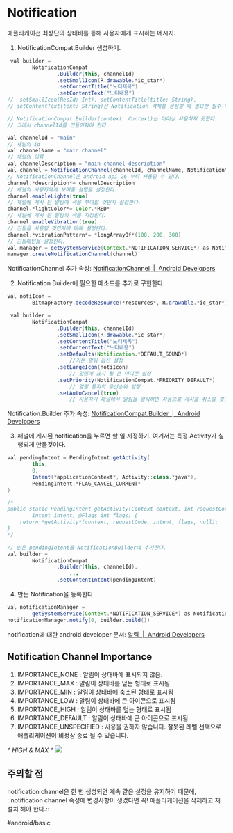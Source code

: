 # Notification
애플리케이션 최상단의 상태바를 통해 사용자에게 표시하는 메시지.

1. NotificationCompat.Builder 생성하기.
```java
 val builder =
        NotificationCompat
                .Builder(this, channelId)
                .setSmallIcon(R.drawable.*ic_star*)
                .setContentTitle("노티제목")
                .setContentText("노티내용")
//  setSmallIcon(ResId: Int), setContentTitle(title: String),
// setContentText(text: String)은 Notification 객체를 생성할 때 필요한 필수 메소드이다.

// NotificationCompat.Builder(context: Context)는 더이상 사용하지 못한다. 
// 그래서 channelId를 만들어줘야 한다.

val channelId = "main"
// 채널의 id
val channelName = "main channel"
// 채널의 이름
val channelDescription = "main channel description"
val channel = NotificationChannel(channelId, channelName, NotificationManager.*IMPORTANCE_DEFAULT*)
// NotificationChannel은 android api 26 부터 사용할 수 있다.
channel.*description*= channelDescription
// 채널의 사용자에게 보여줄 설명을 설정한다.
channel.enableLights(true)
// 채널에 게시 된 알림에 색을 부여할 것인지 설정한다.
channel.*lightColor*= Color.*RED*
// 채널에 게시 된 알림의 색을 지정한다.
channel.enableVibration(true)
// 진동을 사용할 것인지에 대해 설정한다.
channel.*vibrationPattern*= *longArrayOf*(100, 200, 300)
// 진동패턴을 설정한다.
val manager = getSystemService(Context.*NOTIFICATION_SERVICE*) as NotificationManager
manager.createNotificationChannel(channel)

```

NotificationChannel 추가 속성: [NotificationChannel  |  Android Developers](https://developer.android.com/reference/android/app/NotificationChannel)

2. Notification Builder에 필요한 메소드를 추가로 구현한다.
```java
val notiIcon =
        BitmapFactory.decodeResource(*resources*, R.drawable.*ic_star*)

 val builder =
        NotificationCompat
                .Builder(this, channelId)
                .setSmallIcon(R.drawable.*ic_star*)
                .setContentTitle("노티제목")
                .setContentText("노티내용")
                .setDefaults(Notification.*DEFAULT_SOUND*)
					//기본 알림 옵션 설정
                .setLargeIcon(notiIcon)
					// 알림에 표시 될 큰 아이콘 설정
                .setPriority(NotificationCompat.*PRIORITY_DEFAULT*)
					// 알림 통지의 우선순위 설정
                .setAutoCancel(true)
					// 사용자가 패널에서 알림을 클릭하면 자동으로 게시를 취소할 것인지에 대한 설정

```

Notification.Builder 추가 속성: [NotificationCompat.Builder  |  Android Developers](https://developer.android.com/reference/android/support/v4/app/NotificationCompat.Builder)

3. 패널에 게시된 notification을 누르면 할 일 지정하기.
여기서는 특정 Activity가 실행되게 만들것이다.

```java
val pendingIntent = PendingIntent.getActivity(
        this,
        0,
        Intent(*applicationContext*, Activity::class.*java*),
        PendingIntent.*FLAG_CANCEL_CURRENT*
)

/*
public static PendingIntent getActivity(Context context, int requestCode,
        Intent intent, @Flags int flags) {
    return *getActivity*(context, requestCode, intent, flags, null);
}
*/

// 만든 pendingIntent를 NotificationBuilder에 추가한다.
val builder =
        NotificationCompat
                .Builder(this, channelId).
 					...
                .setContentIntent(pendingIntent)

```

4. 만든 Notification을 등록한다
```java
val notificationManager =
        getSystemService(Context.*NOTIFICATION_SERVICE*) as NotificationManager
notificationManager.notify(0, builder.build())

```

notification에 대한 android developer 문서: [알림  |  Android Developers](https://developer.android.com/guide/topics/ui/notifiers/notifications?hl=ko)

## Notification Channel Importance
1. IMPORTANCE_NONE : 알림이 상태바에 표시되지 않음.
2. IMPORTANCE_MAX : 알림이 상태바를 덮는 형태로 표시됨
3. IMPORTANCE_MIN : 알림이 상태바에 축소된 형태로 표시됨
4. IMPORTANCE_LOW : 알림이 상태바에 큰 아이콘으로 표시됨
5. IMPORTANCE_HIGH : 알림이 상태바를 덮는 형태로 표시됨
6. IMPORTANCE_DEFAULT : 알림이 상태바에 큰 아이콘으로 표시됨
7. IMPORTANCE_UNSPECIFIED : 사용을 권하지 않습니다. 잘못된 레벨 선택으로 애플리케이션이 비정상 종료 될 수 있습니다.

_* HIGH & MAX *_
![](notification/KakaoTalk_Photo_2019-01-15-16-29-47.jpeg)

## 주의할 점
notification channel은 한 번 생성되면 계속 같은 설정을 유지하기 때문에,
::notification channel 속성에 변경사항이 생겼다면 꼭! 애플리케이션을 삭제하고 재설치 해야 한다.::








#android/basic